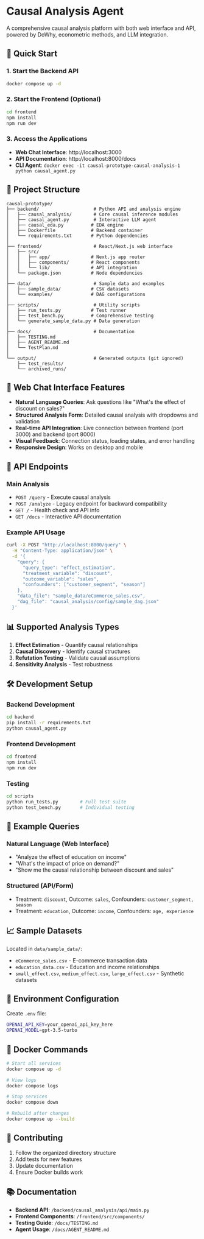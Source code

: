 # Causal Analysis Agent

A comprehensive causal analysis platform with both web interface and API, powered by DoWhy, econometric methods, and LLM integration.

## 🚀 Quick Start

### 1. Start the Backend API
```bash
docker compose up -d
```

### 2. Start the Frontend (Optional)
```bash
cd frontend
npm install
npm run dev
```

### 3. Access the Applications
- **Web Chat Interface**: http://localhost:3000
- **API Documentation**: http://localhost:8000/docs
- **CLI Agent**: `docker exec -it causal-prototype-causal-analysis-1 python causal_agent.py`

## 📁 Project Structure

```
causal-prototype/
├── backend/                    # Python API and analysis engine
│   ├── causal_analysis/        # Core causal inference modules
│   ├── causal_agent.py         # Interactive LLM agent
│   ├── causal_eda.py          # EDA engine
│   ├── Dockerfile             # Backend container
│   └── requirements.txt       # Python dependencies
│
├── frontend/                   # React/Next.js web interface
│   ├── src/
│   │   ├── app/               # Next.js app router
│   │   ├── components/        # React components
│   │   └── lib/               # API integration
│   └── package.json           # Node dependencies
│
├── data/                       # Sample data and examples
│   ├── sample_data/           # CSV datasets
│   └── examples/              # DAG configurations
│
├── scripts/                    # Utility scripts
│   ├── run_tests.py           # Test runner
│   ├── test_bench.py          # Comprehensive testing
│   └── generate_sample_data.py # Data generation
│
├── docs/                       # Documentation
│   ├── TESTING.md
│   ├── AGENT_README.md
│   └── TestPlan.md
│
└── output/                     # Generated outputs (git ignored)
    ├── test_results/
    └── archived_runs/
```

## 💬 Web Chat Interface Features

- **Natural Language Queries**: Ask questions like "What's the effect of discount on sales?"
- **Structured Analysis Form**: Detailed causal analysis with dropdowns and validation
- **Real-time API Integration**: Live connection between frontend (port 3000) and backend (port 8000)
- **Visual Feedback**: Connection status, loading states, and error handling
- **Responsive Design**: Works on desktop and mobile

## 🔧 API Endpoints

### Main Analysis
- `POST /query` - Execute causal analysis
- `POST /analyze` - Legacy endpoint for backward compatibility
- `GET /` - Health check and API info
- `GET /docs` - Interactive API documentation

### Example API Usage
```bash
curl -X POST "http://localhost:8000/query" \
  -H "Content-Type: application/json" \
  -d '{
    "query": {
      "query_type": "effect_estimation",
      "treatment_variable": "discount",
      "outcome_variable": "sales",
      "confounders": ["customer_segment", "season"]
    },
    "data_file": "sample_data/eCommerce_sales.csv",
    "dag_file": "causal_analysis/config/sample_dag.json"
  }'
```

## 📊 Supported Analysis Types

1. **Effect Estimation** - Quantify causal relationships
2. **Causal Discovery** - Identify causal structures  
3. **Refutation Testing** - Validate causal assumptions
4. **Sensitivity Analysis** - Test robustness

## 🛠️ Development Setup

### Backend Development
```bash
cd backend
pip install -r requirements.txt
python causal_agent.py
```

### Frontend Development  
```bash
cd frontend
npm install
npm run dev
```

### Testing
```bash
cd scripts
python run_tests.py        # Full test suite
python test_bench.py       # Individual testing
```

## 🎯 Example Queries

### Natural Language (Web Interface)
- "Analyze the effect of education on income"
- "What's the impact of price on demand?"
- "Show me the causal relationship between discount and sales"

### Structured (API/Form)
- Treatment: `discount`, Outcome: `sales`, Confounders: `customer_segment, season`
- Treatment: `education`, Outcome: `income`, Confounders: `age, experience`

## 📈 Sample Datasets

Located in `data/sample_data/`:
- `eCommerce_sales.csv` - E-commerce transaction data
- `education_data.csv` - Education and income relationships
- `small_effect.csv`, `medium_effect.csv`, `large_effect.csv` - Synthetic datasets

## 🔐 Environment Configuration

Create `.env` file:
```bash
OPENAI_API_KEY=your_openai_api_key_here
OPENAI_MODEL=gpt-3.5-turbo
```

## 🐳 Docker Commands

```bash
# Start all services
docker compose up -d

# View logs
docker compose logs

# Stop services
docker compose down

# Rebuild after changes
docker compose up --build
```

## 🤝 Contributing

1. Follow the organized directory structure
2. Add tests for new features
3. Update documentation
4. Ensure Docker builds work

## 📚 Documentation

- **Backend API**: `/backend/causal_analysis/api/main.py`
- **Frontend Components**: `/frontend/src/components/`
- **Testing Guide**: `/docs/TESTING.md`
- **Agent Usage**: `/docs/AGENT_README.md`